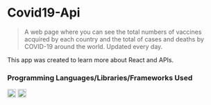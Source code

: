 # Covid19-Api
> A web page where you can see the total numbers of vaccines acquired by each country and the total of cases and deaths by COVID-19 around the world. Updated every day.

This app was created to learn more about React and APIs.

### Programming Languages/Libraries/Frameworks Used

<img height="20em" src="https://img.shields.io/badge/React-20232A?style=for-the-badge&logo=react&logoColor=61DAFB"> <img height="20em" src="https://img.shields.io/badge/Sass-CC6699?style=for-the-badge&logo=sass&logoColor=white"> <br>

<a href='https://pokeapi.co/'><a/>

